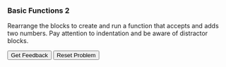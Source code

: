 ### Basic Functions 2
Rearrange the blocks to create and run a function that accepts and adds two numbers. Pay attention to indentation and be aware of distractor blocks.

<div id="basic_function_2-sortableTrash" class="sortable-code"></div> 
<div id="basic_function_2-sortable" class="sortable-code"></div> 
<div style="clear:both;"></div> 
<p> 
    <input id="basic_function_2-feedbackLink" value="Get Feedback" type="button" /> 
    <input id="basic_function_2-newInstanceLink" value="Reset Problem" type="button" /> 
</p> 
<script type="text/javascript"> 
(function(){
  var initial = "def add_it(num1, num2):\n" +
    "	result = num1 + num2\n" +
    "	return result\n" +
    "user1 = int(input(&quot;First number: &quot;))\n" +
    "user2 = int(input(&quot;Second number: &quot;))\n" +
    "answer = (add_it(user1, user2))\n" +
    "print(f&quot;{user1} + {user2} = {answer}&quot;)\n" +
    "def add_it(user1, user2): #distractor\n" +
    "user1 = input(&quot;First number: &quot;) #distractor";
  var parsonsPuzzle = new ParsonsWidget({
    "sortableId": "basic_function_2-sortable",
    "max_wrong_lines": 10,
    "grader": ParsonsWidget._graders.LineBasedGrader,
    "exec_limit": 2500,
    "can_indent": true,
    "x_indent": 50,
    "lang": "en",
    "trashId": "basic_function_2-sortableTrash"
  });
  parsonsPuzzle.init(initial);
  parsonsPuzzle.shuffleLines();
  $("#basic_function_2-newInstanceLink").click(function(event){ 
      event.preventDefault(); 
      parsonsPuzzle.shuffleLines(); 
  }); 
  $("#basic_function_2-feedbackLink").click(function(event){ 
      event.preventDefault(); 
      parsonsPuzzle.getFeedback(); 
  }); 
})(); 
</script>
